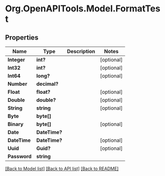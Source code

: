 # Org.OpenAPITools.Model.FormatTest
## Properties

Name | Type | Description | Notes
------------ | ------------- | ------------- | -------------
**Integer** | **int?** |  | [optional] 
**Int32** | **int?** |  | [optional] 
**Int64** | **long?** |  | [optional] 
**Number** | **decimal?** |  | 
**Float** | **float?** |  | [optional] 
**Double** | **double?** |  | [optional] 
**String** | **string** |  | [optional] 
**Byte** | **byte[]** |  | 
**Binary** | **byte[]** |  | [optional] 
**Date** | **DateTime?** |  | 
**DateTime** | **DateTime?** |  | [optional] 
**Uuid** | **Guid?** |  | [optional] 
**Password** | **string** |  | 

[[Back to Model list]](../README.md#documentation-for-models) [[Back to API list]](../README.md#documentation-for-api-endpoints) [[Back to README]](../README.md)

